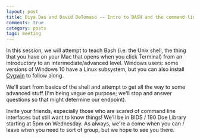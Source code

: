 ```yaml
---
layout: post
title: Diya Das and David DeTomaso -- Intro to BASH and the command-line shell
comments: true
category: posts
tags: meeting
---
```


In this session, we will attempt to teach Bash (i.e. the Unix shell, the thing that you have on your Mac that opens when you click Terminal) from an introductory to an intermediate/advanced level. Windows users: some versions of Windows 10 have a Linux subsystem, but you can also install [Cygwin](http://cygwin.com/) to follow along.

We'll start from basics of the shell and attempt to get all the way to some advanced stuff (I'm being vague on purpose; we'll stop and answer questions so that might determine our endpoint).

Invite your friends, especially those who are scared of command line interfaces but still want to know things! We'll be in BIDS / 190 Doe Library starting at 5pm on Wednesday. As always, we're a come when you can / leave when you need to sort of group, but we hope to see you there.
